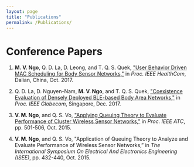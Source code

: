 ```yaml
---
layout: page
title: "Publications"
permalink: /Publications/
---
```

# Conference Papers 

1. **M. V. Ngo**, Q. D. La, D. Leong, and T. Q. S. Quek, ["User Behavior Driven MAC Scheduling for Body Sensor Networks,"](http://ieeexplore.ieee.org/document/8210762/) in *Proc. IEEE HealthCom*, Dalian, China, Oct. 2017.

2. Q. D. La, D. Nguyen-Nam, **M. V. Ngo**, and T. Q. S. Quek, ["Coexistence Evaluation of Densely Deployed BLE-based Body Area Networks,"](http://ieeexplore.ieee.org/document/8253947/) in *Proc. IEEE Globecom*, Singapore, Dec. 2017.

3. **V. M. Ngo**, and Q. S. Vo, ["Applying Queuing Theory to Evaluate Performance of Cluster Wireless Sensor Networks,"](http://ieeexplore.ieee.org/document/7388380/) in *Proc. IEEE ATC*, pp. 501-506, Oct. 2015.

4. **V. M. Ngo**, and Q. S. Vo, "Application of Queuing Theory to Analyze and Evaluate Performance of Wireless Sensor Networks,” in *The International Symposium On Electrical And Electronics Engineering (ISEE)*, pp. 432-440, Oct. 2015.


